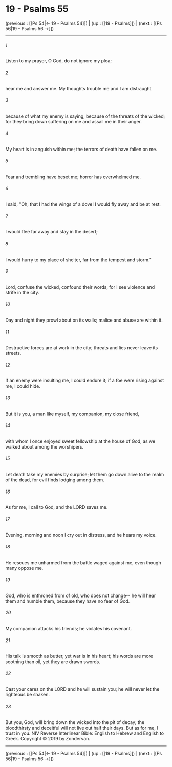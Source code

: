 # 19 - Psalms 55

(previous:: [[Ps 54|← 19 - Psalms 54]]) | (up:: [[19 - Psalms]]) | (next:: [[Ps 56|19 - Psalms 56 →]])

***


###### 1 
Listen to my prayer, O God, do not ignore my plea; 

###### 2 
hear me and answer me. My thoughts trouble me and I am distraught 

###### 3 
because of what my enemy is saying, because of the threats of the wicked; for they bring down suffering on me and assail me in their anger. 

###### 4 
My heart is in anguish within me; the terrors of death have fallen on me. 

###### 5 
Fear and trembling have beset me; horror has overwhelmed me. 

###### 6 
I said, "Oh, that I had the wings of a dove! I would fly away and be at rest. 

###### 7 
I would flee far away and stay in the desert; 

###### 8 
I would hurry to my place of shelter, far from the tempest and storm." 

###### 9 
Lord, confuse the wicked, confound their words, for I see violence and strife in the city. 

###### 10 
Day and night they prowl about on its walls; malice and abuse are within it. 

###### 11 
Destructive forces are at work in the city; threats and lies never leave its streets. 

###### 12 
If an enemy were insulting me, I could endure it; if a foe were rising against me, I could hide. 

###### 13 
But it is you, a man like myself, my companion, my close friend, 

###### 14 
with whom I once enjoyed sweet fellowship at the house of God, as we walked about among the worshipers. 

###### 15 
Let death take my enemies by surprise; let them go down alive to the realm of the dead, for evil finds lodging among them. 

###### 16 
As for me, I call to God, and the LORD saves me. 

###### 17 
Evening, morning and noon I cry out in distress, and he hears my voice. 

###### 18 
He rescues me unharmed from the battle waged against me, even though many oppose me. 

###### 19 
God, who is enthroned from of old, who does not change-- he will hear them and humble them, because they have no fear of God. 

###### 20 
My companion attacks his friends; he violates his covenant. 

###### 21 
His talk is smooth as butter, yet war is in his heart; his words are more soothing than oil, yet they are drawn swords. 

###### 22 
Cast your cares on the LORD and he will sustain you; he will never let the righteous be shaken. 

###### 23 
But you, God, will bring down the wicked into the pit of decay; the bloodthirsty and deceitful will not live out half their days. But as for me, I trust in you. NIV Reverse Interlinear Bible: English to Hebrew and English to Greek. Copyright © 2019 by Zondervan.

***

(previous:: [[Ps 54|← 19 - Psalms 54]]) | (up:: [[19 - Psalms]]) | (next:: [[Ps 56|19 - Psalms 56 →]])
